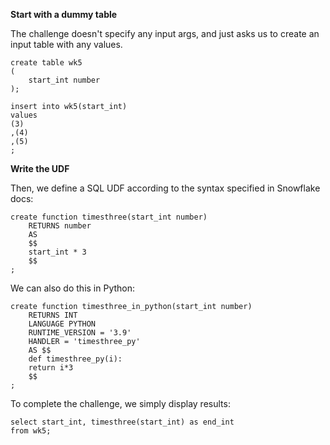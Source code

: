 

**Start with a dummy table**

The challenge doesn't specify any input args, and just asks us to create an input table with any values.

```
create table wk5
( 
    start_int number
);

insert into wk5(start_int)
values
(3)
,(4)
,(5)
;
```

**Write the UDF**

Then, we define a SQL UDF according to the syntax specified in Snowflake docs:
```
create function timesthree(start_int number)
    RETURNS number
    AS 
    $$
    start_int * 3
    $$
;
```
We can also do this in Python:
```
create function timesthree_in_python(start_int number)
    RETURNS INT
    LANGUAGE PYTHON
    RUNTIME_VERSION = '3.9'
    HANDLER = 'timesthree_py'
    AS $$
    def timesthree_py(i):
    return i*3
    $$
;
```

To complete the challenge, we simply display results:
```
select start_int, timesthree(start_int) as end_int
from wk5;
```